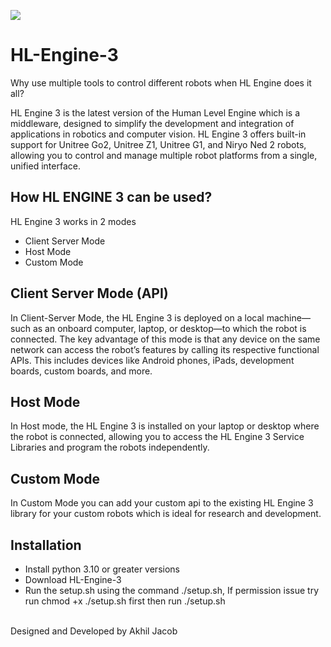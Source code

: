 <image src="hlengine3.png"/></image>
# HL-Engine-3
Why use multiple tools to control different robots when HL Engine does it all?

HL Engine 3 is the latest version of the Human Level Engine which is a middleware, designed to simplify the development and integration of applications in robotics and computer vision. HL Engine 3 offers built-in support for Unitree Go2, Unitree Z1, Unitree G1, and Niryo Ned 2 robots, allowing you to control and manage multiple robot platforms from a single, unified interface.

## How HL ENGINE 3 can be used? 
HL Engine 3 works in 2 modes
* Client Server Mode
* Host Mode
* Custom Mode

## Client Server Mode (API)
In Client-Server Mode, the HL Engine 3 is deployed on a local machine—such as an onboard computer, laptop, or desktop—to which the robot is connected. The key advantage of this mode is that any device on the same network can access the robot’s features by calling its respective functional APIs. This includes devices like Android phones, iPads, development boards, custom boards, and more.

## Host Mode
In Host mode, the HL Engine 3 is installed on your laptop or desktop where the robot is connected, allowing you to access the HL Engine 3 Service Libraries and program the robots independently.

## Custom Mode
In Custom Mode you can add your custom api to the existing HL Engine 3 library for your custom robots which is ideal for research and development.

## Installation
* Install python 3.10 or greater versions
* Download HL-Engine-3
* Run the setup.sh using the command ./setup.sh, If permission issue try run chmod +x ./setup.sh first then run ./setup.sh
<br>
Designed and Developed by Akhil Jacob



